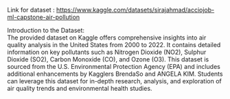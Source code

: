 Link for dataset : https://www.kaggle.com/datasets/sirajahmad/acciojob-ml-capstone-air-pollution

Introduction to the Dataset:	
The provided dataset on Kaggle offers comprehensive insights into air quality analysis in the United States from 2000 to 2022. It contains detailed information on key pollutants such as Nitrogen Dioxide (NO2), Sulphur Dioxide (SO2), Carbon Monoxide (CO), and Ozone (O3). This dataset is sourced from the U.S. Environmental Protection Agency (EPA) and includes additional enhancements by Kagglers BrendaSo and ANGELA KIM. Students can leverage this dataset for in-depth research, analysis, and exploration of air quality trends and environmental health studies.
